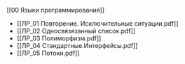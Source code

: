 [[00 Языки программирования]]

- [[ЛР_01 Повторение. Исключительные ситуации.pdf]]
- [[ЛР_02 Односвязязанный список.pdf]]
- [[ЛР_03 Полиморфизм.pdf]]
- [[ЛР_04 Стандартные.Интерфейсы.pdf]]
- [[ЛР_05 Потоки.pdf]]
